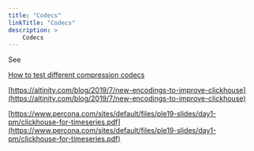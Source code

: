 ```yaml
---
title: "Codecs"
linkTitle: "Codecs"
description: >
    Codecs
---
```

See

[How to test different compression codecs](altinity-kb-how-to-test-different-compression-codecs.md)

[https://altinity.com/blog/2019/7/new-encodings-to-improve-clickhouse](https://altinity.com/blog/2019/7/new-encodings-to-improve-clickhouse)

[https://www.percona.com/sites/default/files/ple19-slides/day1-pm/clickhouse-for-timeseries.pdf](https://www.percona.com/sites/default/files/ple19-slides/day1-pm/clickhouse-for-timeseries.pdf)
